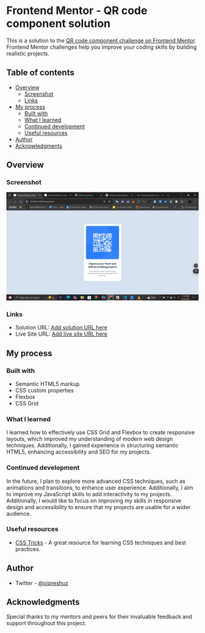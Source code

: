# Frontend Mentor - QR code component solution

This is a solution to the [QR code component challenge on Frontend Mentor](https://www.frontendmentor.io/challenges/qr-code-component-iux_sIO_H). Frontend Mentor challenges help you improve your coding skills by building realistic projects. 

## Table of contents

- [Overview](#overview)
  - [Screenshot](#screenshot)
  - [Links](#links)
- [My process](#my-process)
  - [Built with](#built-with)
  - [What I learned](#what-i-learned)
  - [Continued development](#continued-development)
  - [Useful resources](#useful-resources)
- [Author](#author)
- [Acknowledgments](#acknowledgments)


## Overview

### Screenshot

![](qr_screenshot.jpeg)


### Links

- Solution URL: [Add solution URL here](https://your-solution-url.com)
- Live Site URL: [Add live site URL here](https://ojpreshuz.github.io/git-test/)

## My process

### Built with

- Semantic HTML5 markup
- CSS custom properties
- Flexbox
- CSS Grid


### What I learned

I learned how to effectively use CSS Grid and Flexbox to create responsive layouts, which improved my understanding of modern web design techniques. Additionally, I gained experience in structuring semantic HTML5, enhancing accessibility and SEO for my projects.


### Continued development

In the future, I plan to explore more advanced CSS techniques, such as animations and transitions, to enhance user experience. Additionally, I aim to improve my JavaScript skills to add interactivity to my projects.
Additionally, I would like to focus on improving my skills in responsive design and accessibility to ensure that my projects are usable for a wider audience.

### Useful resources
- [CSS Tricks](https://css-tricks.com/) - A great resource for learning CSS techniques and best practices.

## Author
- Twitter - [@ojpreshuz](https://www.twitter.com/ojpreshuz)

## Acknowledgments
Special thanks to my mentors and peers for their invaluable feedback and support throughout this project.

